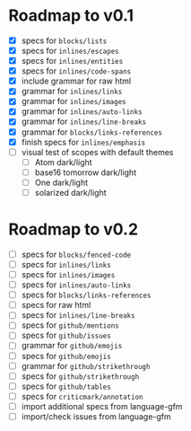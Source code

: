 # Roadmap to v0.1

- [x] specs for `blocks/lists`
- [x] specs for `inlines/escapes`
- [x] specs for `inlines/entities`
- [x] specs for `inlines/code-spans`
- [x] include grammar for raw html
- [x] grammar for `inlines/links`
- [x] grammar for `inlines/images`
- [x] grammar for `inlines/auto-links`
- [x] grammar for `inlines/line-breaks`
- [x] grammar for `blocks/links-references`
- [x] finish specs for `inlines/emphasis`
- [ ] visual test of scopes with default themes
  - [ ] Atom dark/light
  - [ ] base16 tomorrow dark/light
  - [ ] One dark/light
  - [ ] solarized dark/light

# Roadmap to v0.2

- [ ] specs for `blocks/fenced-code`
- [ ] specs for `inlines/links`
- [ ] specs for `inlines/images`
- [ ] specs for `inlines/auto-links`
- [ ] specs for `blocks/links-references`
- [ ] specs for raw html
- [ ] specs for `inlines/line-breaks`
- [ ] specs for `github/mentions`
- [ ] specs for `github/issues`
- [ ] grammar for `github/emojis`
- [ ] specs for `github/emojis`
- [ ] grammar for `github/strikethrough`
- [ ] specs for `github/strikethrough`
- [ ] specs for `github/tables`
- [ ] specs for `criticmark/annotation`
- [ ] import additional specs from language-gfm
- [ ] import/check issues from language-gfm
